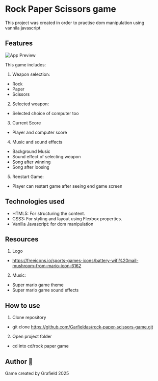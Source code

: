 
# Rock Paper Scissors game

This project was created in order to practise dom manipulation using vannila javascript




## Features
![App Preview](https://i.ibb.co/0jSWHbg5/Screenshot-2025-02-10-at-23-03-52.png)

This game includes:

1. Weapon selection:

- Rock
- Paper
- Scissors

2. Selected weapon:
- Selected choice of computer too

3. Current Score
- Player and computer score

4. Music and sound effects

- Background Music
- Sound effect of selecting weapon
- Song after winning
- Song after loosing

5. Reestart Game:

- Player can restart game after seeing end game screen

## Technologies used

- HTML5: For structuring the content.
- CSS3: For styling and layout using Flexbox properties.
- Vanilla Javascript: for dom manipulation



## Resources

 1. Logo

 - https://freeicons.io/sports-games-icons/battery-wifi%20mail-mushroom-from-mario-icon-6162

 2. Music:

 - Super mario game theme
 - Super mario game sound effects
## How to use

1. Clone repository

 - git clone https://github.com/Garfieldas/rock-paper-scissors-game.git

 2. Open project folder
  - cd into  cd/rock paper game




## Author 👤
Game created by Grafield 2025
